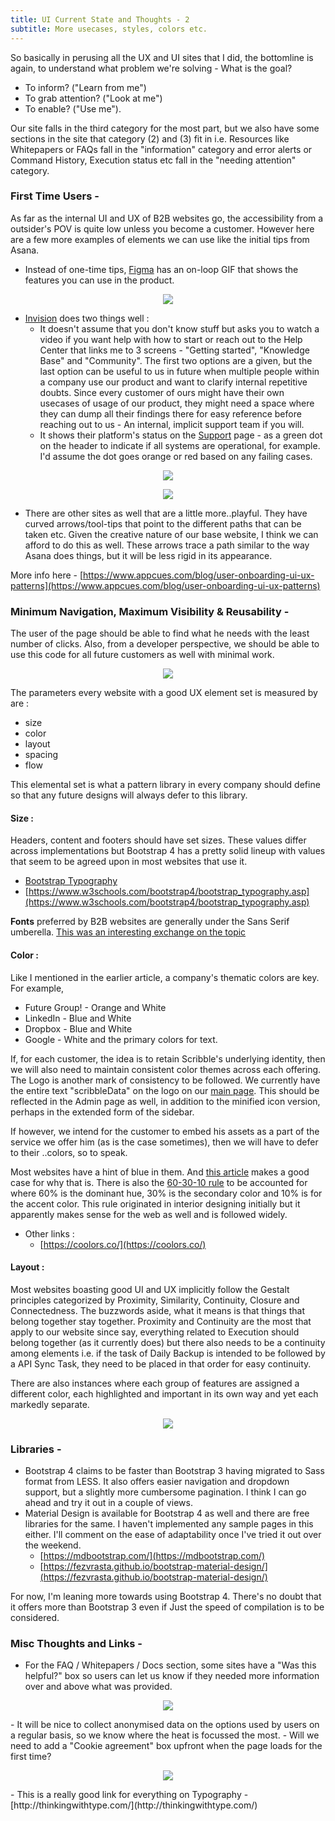 ```yaml
---
title: UI Current State and Thoughts - 2
subtitle: More usecases, styles, colors etc.
---
```


So basically in perusing all the UX and UI sites that I did, the bottomline is again, to understand what problem we're solving - What is the goal?
- To inform? ("Learn from me")
- To grab attention? ("Look at me")
- To enable? ("Use me").

Our site falls in the third category for the most part, but we also have some sections in the site that category (2) and (3) fit in i.e. Resources like Whitepapers or FAQs fall in the "information" category and error alerts or Command History, Execution status etc fall in the "needing attention" category.


### First Time Users -


As far as the internal UI and UX of B2B websites go, the accessibility from a outsider's POV is quite low unless you become a customer. However here are a few more examples of elements we can use like the initial tips from Asana.

- Instead of one-time tips,  [Figma](https://www.figma.com/) has an on-loop GIF that shows the features you can use in the product.

<p align="center">
<img src="../../img/scribble/scribble_01.gif"></p>

- [Invision](https://www.invisionapp.com/) does two things well :
	- It doesn't assume that you don't know stuff but asks you to watch a video if you want help with how to start or reach out to the Help Center that links me to 3 screens - "Getting started", "Knowledge Base" and "Community". The first two options are a given, but the last option can be useful to us in future when multiple people within a company use our product and want to clarify internal repetitive doubts. Since every customer of ours might have their own usecases of usage of our product, they might need a space where they can dump all their findings there for easy reference before reaching out to us - An internal, implicit support team if you will. 
	- It shows their platform's status on the [Support](https://support.invisionapp.com/hc/en-us) page - as a green dot on the header to indicate if all systems are operational, for example. I'd assume the dot goes orange or red based on any failing cases.

<p align="center">
<img src="../../img/scribble/26.png"></p>

<p align="center">
<img src="../../img/scribble/25.png"></p>



- There are other sites as well that are a little more..playful. They have curved arrows/tool-tips that point to the different paths that can be taken etc. Given the creative nature of our base website, I think we can afford to do this as well. These arrows trace a path similar to the way Asana does things, but it will be less rigid in its appearance. 

More info here - [https://www.appcues.com/blog/user-onboarding-ui-ux-patterns](https://www.appcues.com/blog/user-onboarding-ui-ux-patterns)


### Minimum Navigation, Maximum Visibility & Reusability - 

The user of the page should be able to find what he needs with the least number of clicks.
Also, from a developer perspective, we should be able to use this code for all future customers as well with minimal work.

<p align="center">
<img src="../../img/scribble/23.png"></p>


The parameters every website with a good UX element set is measured by are : 
- size
- color
- layout
- spacing
- flow

This elemental set is what a pattern library in every company should define so that any future designs will always defer to this library. 

#### Size : 
Headers, content and footers should have set sizes. These values differ across implementations but Bootstrap 4 has a pretty solid lineup with values that seem to be agreed upon in most websites that use it. 

- [Bootstrap Typography](https://getbootstrap.com/docs/4.1/content/typography/)
- [https://www.w3schools.com/bootstrap4/bootstrap_typography.asp](https://www.w3schools.com/bootstrap4/bootstrap_typography.asp)

<b>Fonts</b> preferred by B2B websites are generally under the Sans Serif umberella. [This was an interesting exchange on the topic](https://www.marsdenmarketing.com/blog/bid/182246/The-Impact-of-Fonts-on-B2B-Website-Design-and-Branding)

#### Color : 

Like I mentioned in the earlier article, a company's thematic colors are key. For example,

- Future Group! - Orange and White
- LinkedIn - Blue and White 
- Dropbox - Blue and White
- Google - White and the primary colors for text.

If, for each customer, the idea is to retain Scribble's underlying identity, then we will also need to maintain consistent color themes across each offering. The Logo is another mark of consistency to be followed. We currently have the entire text "scribbleData" on the logo on our [main page](https://www.scribbledata.io/). This should be reflected in the Admin page as well, in addition to the minified icon version, perhaps in the extended form of the sidebar.

If however, we intend for the customer to embed his assets as a part of the service we offer him (as is the case sometimes), then we will have to defer to their ..colors, so to speak. 

Most websites have a hint of blue in them. And [this article](https://uxplanet.org/the-most-important-color-in-ui-design-d4f23aefffdf) makes a good case for why that is. There is also the [60-30-10 rule](https://blog.prototypr.io/how-to-use-colors-in-ui-design-16406ec06753) to be accounted for where 60% is the dominant hue, 30% is the secondary color and 10% is for the accent color. This rule originated in interior designing initially but it apparently makes sense for the web as well and is followed widely. 

- Other links : 
	- [https://coolors.co/](https://coolors.co/)

#### Layout : 

Most websites boasting good UI and UX implicitly follow the Gestalt principles categorized by Proximity, Similarity, Continuity, Closure and Connectedness. The buzzwords aside, what it means is that things that belong together stay together. 
Proximity and Continuity are the most that apply to our website since say, everything related to Execution should belong together (as it currently does) but there also needs to be a continuity among elements i.e. if the task of Daily Backup is intended to be followed by a API Sync Task, they need to be placed in that order for easy continuity.

There are also instances where each group of features are assigned a different color, each highlighted and important in its own way and yet each markedly separate. 

<p align="center">
<img src="../../img/scribble/22.png"></p>

### Libraries -

- Bootstrap 4 claims to be faster than Bootstrap 3 having migrated to Sass format from LESS. 
It also offers easier navigation and dropdown support, but a slightly more cumbersome pagination. I think I can go ahead and try it out in a couple of views. 
- Material Design is available for Bootstrap 4 as well and there are free libraries for the same. I haven't implemented any sample pages in this either. I'll comment on the ease of adaptability once I've tried it out over the weekend.
	- [https://mdbootstrap.com/](https://mdbootstrap.com/)
	- [https://fezvrasta.github.io/bootstrap-material-design/](https://fezvrasta.github.io/bootstrap-material-design/)

For now, I'm leaning more towards using Bootstrap 4. There's no doubt that it offers more than Bootstrap 3 even if Just the speed of compilation is to be considered.

### Misc Thoughts and Links -

- For the FAQ / Whitepapers / Docs section, some sites have a "Was this helpful?" box so users can let us know if they needed more information over and above what was provided.
<p align="center">
<img src="../../img/scribble/24.png"></p>
- It will be nice to collect anonymised data on the options used by users on a regular basis, so we know where the heat is focussed the most.
- Will we need to add a "Cookie agreement" box upfront when the page loads for the first time?
<p align="center">
<img src="../../img/scribble/16.png"></p>
- This is a really good link for everything on Typography - [http://thinkingwithtype.com/](http://thinkingwithtype.com/)